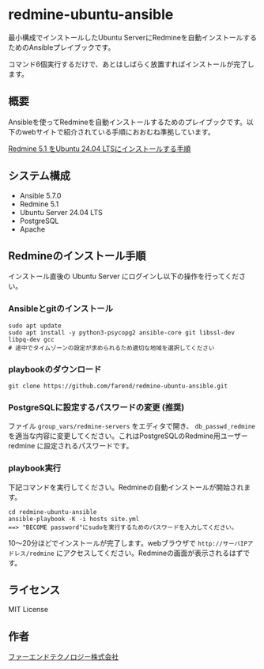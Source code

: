 # redmine-ubuntu-ansible


最小構成でインストールしたUbuntu ServerにRedmineを自動インストールするためのAnsibleプレイブックです。

コマンド6個実行するだけで、あとはしばらく放置すればインストールが完了します。


## 概要

Ansibleを使ってRedmineを自動インストールするためのプレイブックです。以下のwebサイトで紹介されている手順におおむね準拠しています。

[Redmine 5.1 をUbuntu 24.04 LTSにインストールする手順](https://blog.redmine.jp/articles/5_1/install/ubuntu24/)

## システム構成

* Ansible 5.7.0
* Redmine 5.1
* Ubuntu Server 24.04 LTS
* PostgreSQL
* Apache

## Redmineのインストール手順

インストール直後の Ubuntu Server にログインし以下の操作を行ってください。


### Ansibleとgitのインストール

```
sudo apt update
sudo apt install -y python3-psycopg2 ansible-core git libssl-dev libpq-dev gcc
# 途中でタイムゾーンの設定が求められるため適切な地域を選択してください
```

### playbookのダウンロード

```
git clone https://github.com/farend/redmine-ubuntu-ansible.git
```

### PostgreSQLに設定するパスワードの変更 (推奨)

ファイル `group_vars/redmine-servers` をエディタで開き、 `db_passwd_redmine` を適当な内容に変更してください。これはPostgreSQLのRedmine用ユーザー redmine に設定されるパスワードです。

### playbook実行

下記コマンドを実行してください。Redmineの自動インストールが開始されます。

```
cd redmine-ubuntu-ansible
ansible-playbook -K -i hosts site.yml
==> "BECOME password"にsudoを実行するためのパスワードを入力してください。
```

10〜20分ほどでインストールが完了します。webブラウザで `http://サーバIPアドレス/redmine` にアクセスしてください。Redmineの画面が表示されるはずです。


## ライセンス

MIT License


## 作者

[ファーエンドテクノロジー株式会社](http://www.farend.co.jp/)
